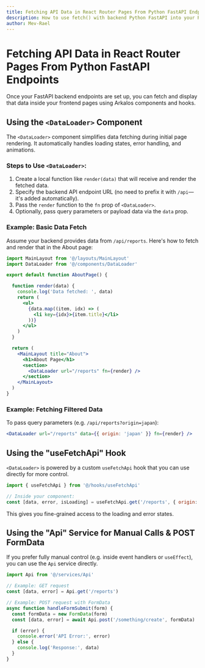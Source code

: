 ```yaml
---
title: Fetching API Data in React Router Pages From Python FastAPI Endpoints
description: How to use fetch() with backend Python FastAPI into your React Router 7 pages.
author: Mev-Rael
---
```


# Fetching API Data in React Router Pages From Python FastAPI Endpoints

Once your FastAPI backend endpoints are set up, you can fetch and display that data inside your frontend pages using Arkalos components and hooks.



## Using the `<DataLoader>` Component

The `<DataLoader>` component simplifies data fetching during initial page rendering. It automatically handles loading states, error handling, and animations.

### Steps to Use `<DataLoader>`:

1. Create a local function like `render(data)` that will receive and render the fetched data.
2. Specify the backend API endpoint URL (no need to prefix it with `/api`—it's added automatically).
3. Pass the `render` function to the `fn` prop of `<DataLoader>`.
4. Optionally, pass query parameters or payload data via the `data` prop.

### Example: Basic Data Fetch

Assume your backend provides data from `/api/reports`. Here's how to fetch and render that in the About page:

```jsx title="frontend/app/pages/AboutPage.jsx"
import MainLayout from '@/layouts/MainLayout'
import DataLoader from '@/components/DataLoader'

export default function AboutPage() {

  function render(data) {
    console.log('Data fetched: ', data)
    return (
      <ul>
        {data.map((item, idx) => (
          <li key={idx}>{item.title}</li>
        ))}
      </ul>
    )
  }

  return (
    <MainLayout title="About">
      <h1>About Page</h1>
      <section>
        <DataLoader url="/reports" fn={render} />
      </section>
    </MainLayout>
  )
}
```

### Example: Fetching Filtered Data

To pass query parameters (e.g. `/api/reports?origin=japan`):

```jsx
<DataLoader url="/reports" data={{ origin: 'japan' }} fn={render} />
```

## Using the "useFetchApi" Hook

`<DataLoader>` is powered by a custom `useFetchApi` hook that you can use directly for more control.

```jsx
import { useFetchApi } from '@/hooks/useFetchApi'

// Inside your component:
const [data, error, isLoading] = useFetchApi.get('/reports', { origin: 'japan' })
```

This gives you fine-grained access to the loading and error states.



## Using the "Api" Service for Manual Calls & POST FormData

If you prefer fully manual control (e.g. inside event handlers or `useEffect`), you can use the `Api` service directly.

```jsx
import Api from '@/services/Api'

// Example: GET request
const [data, error] = Api.get('/reports')

// Example: POST request with FormData
async function handleFormSubmit(form) {
  const formData = new FormData(form)
  const [data, error] = await Api.post('/something/create', formData)

  if (error) {
    console.error('API Error:', error)
  } else {
    console.log('Response:', data)
  }
}
```
